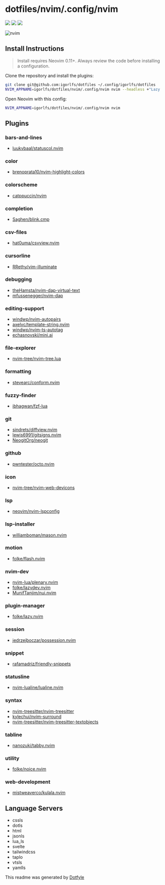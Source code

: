 # dotfiles/nvim/.config/nvim

<a href="https://dotfyle.com/igorlfs/dotfiles-nvim-config-nvim"><img src="https://dotfyle.com/igorlfs/dotfiles-nvim-config-nvim/badges/plugins?style=flat" /></a>
<a href="https://dotfyle.com/igorlfs/dotfiles-nvim-config-nvim"><img src="https://dotfyle.com/igorlfs/dotfiles-nvim-config-nvim/badges/leaderkey?style=flat" /></a>
<a href="https://dotfyle.com/igorlfs/dotfiles-nvim-config-nvim"><img src="https://dotfyle.com/igorlfs/dotfiles-nvim-config-nvim/badges/plugin-manager?style=flat" /></a>

![nvim](https://github.com/user-attachments/assets/c8715c0d-7684-47b9-9326-cd3ec8654cf2)

## Install Instructions

 > Install requires Neovim 0.11+. Always review the code before installing a configuration.

Clone the repository and install the plugins:

```sh
git clone git@github.com:igorlfs/dotfiles ~/.config/igorlfs/dotfiles
NVIM_APPNAME=igorlfs/dotfiles/nvim/.config/nvim nvim --headless +"Lazy! sync" +qa
```

Open Neovim with this config:

```sh
NVIM_APPNAME=igorlfs/dotfiles/nvim/.config/nvim nvim
```

## Plugins

### bars-and-lines

+ [luukvbaal/statuscol.nvim](https://dotfyle.com/plugins/luukvbaal/statuscol.nvim)

### color

+ [brenoprata10/nvim-highlight-colors](https://dotfyle.com/plugins/brenoprata10/nvim-highlight-colors)

### colorscheme

+ [catppuccin/nvim](https://dotfyle.com/plugins/catppuccin/nvim)

### completion

+ [Saghen/blink.cmp](https://dotfyle.com/plugins/Saghen/blink.cmp)

### csv-files

+ [hat0uma/csvview.nvim](https://dotfyle.com/plugins/hat0uma/csvview.nvim)

### cursorline

+ [RRethy/vim-illuminate](https://dotfyle.com/plugins/RRethy/vim-illuminate)

### debugging

+ [theHamsta/nvim-dap-virtual-text](https://dotfyle.com/plugins/theHamsta/nvim-dap-virtual-text)
+ [mfussenegger/nvim-dap](https://dotfyle.com/plugins/mfussenegger/nvim-dap)

### editing-support

+ [windwp/nvim-autopairs](https://dotfyle.com/plugins/windwp/nvim-autopairs)
+ [axelvc/template-string.nvim](https://dotfyle.com/plugins/axelvc/template-string.nvim)
+ [windwp/nvim-ts-autotag](https://dotfyle.com/plugins/windwp/nvim-ts-autotag)
+ [echasnovski/mini.ai](https://dotfyle.com/plugins/echasnovski/mini.ai)

### file-explorer

+ [nvim-tree/nvim-tree.lua](https://dotfyle.com/plugins/nvim-tree/nvim-tree.lua)

### formatting

+ [stevearc/conform.nvim](https://dotfyle.com/plugins/stevearc/conform.nvim)

### fuzzy-finder

+ [ibhagwan/fzf-lua](https://dotfyle.com/plugins/ibhagwan/fzf-lua)

### git

+ [sindrets/diffview.nvim](https://dotfyle.com/plugins/sindrets/diffview.nvim)
+ [lewis6991/gitsigns.nvim](https://dotfyle.com/plugins/lewis6991/gitsigns.nvim)
+ [NeogitOrg/neogit](https://dotfyle.com/plugins/NeogitOrg/neogit)

### github

+ [pwntester/octo.nvim](https://dotfyle.com/plugins/pwntester/octo.nvim)

### icon

+ [nvim-tree/nvim-web-devicons](https://dotfyle.com/plugins/nvim-tree/nvim-web-devicons)

### lsp

+ [neovim/nvim-lspconfig](https://dotfyle.com/plugins/neovim/nvim-lspconfig)

### lsp-installer

+ [williamboman/mason.nvim](https://dotfyle.com/plugins/williamboman/mason.nvim)

### motion

+ [folke/flash.nvim](https://dotfyle.com/plugins/folke/flash.nvim)

### nvim-dev

+ [nvim-lua/plenary.nvim](https://dotfyle.com/plugins/nvim-lua/plenary.nvim)
+ [folke/lazydev.nvim](https://dotfyle.com/plugins/folke/lazydev.nvim)
+ [MunifTanjim/nui.nvim](https://dotfyle.com/plugins/MunifTanjim/nui.nvim)

### plugin-manager

+ [folke/lazy.nvim](https://dotfyle.com/plugins/folke/lazy.nvim)

### session

+ [jedrzejboczar/possession.nvim](https://dotfyle.com/plugins/jedrzejboczar/possession.nvim)

### snippet

+ [rafamadriz/friendly-snippets](https://dotfyle.com/plugins/rafamadriz/friendly-snippets)

### statusline

+ [nvim-lualine/lualine.nvim](https://dotfyle.com/plugins/nvim-lualine/lualine.nvim)

### syntax

+ [nvim-treesitter/nvim-treesitter](https://dotfyle.com/plugins/nvim-treesitter/nvim-treesitter)
+ [kylechui/nvim-surround](https://dotfyle.com/plugins/kylechui/nvim-surround)
+ [nvim-treesitter/nvim-treesitter-textobjects](https://dotfyle.com/plugins/nvim-treesitter/nvim-treesitter-textobjects)

### tabline

+ [nanozuki/tabby.nvim](https://dotfyle.com/plugins/nanozuki/tabby.nvim)

### utility

+ [folke/noice.nvim](https://dotfyle.com/plugins/folke/noice.nvim)

### web-development

+ [mistweaverco/kulala.nvim](https://dotfyle.com/plugins/mistweaverco/kulala.nvim)

## Language Servers

+ cssls
+ dotls
+ html
+ jsonls
+ lua_ls
+ svelte
+ tailwindcss
+ taplo
+ vtsls
+ yamlls

 This readme was generated by [Dotfyle](https://dotfyle.com)
